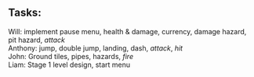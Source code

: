 ## Tasks:
Will: implement pause menu, health & damage, currency, damage hazard, pit hazard, *attack*\
Anthony: jump, double jump, landing, dash, *attack*, *hit*\
John: Ground tiles, pipes, hazards, *fire*\
Liam: Stage 1 level design, start menu